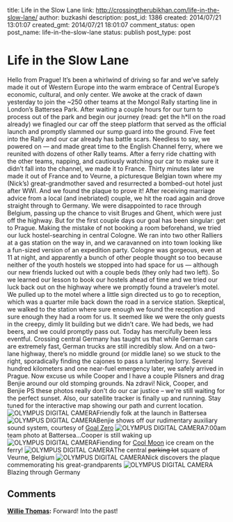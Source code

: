 title: Life in the Slow Lane
link: http://crossingtherubikhan.com/life-in-the-slow-lane/
author: buzkashi
description: 
post_id: 1386
created: 2014/07/21 13:01:07
created_gmt: 2014/07/21 18:01:07
comment_status: open
post_name: life-in-the-slow-lane
status: publish
post_type: post

# Life in the Slow Lane

Hello from Prague! It’s been a whirlwind of driving so far and we’ve safely made it out of Western Europe into the warm embrace of Central Europe’s economic, cultural, and only center. We awoke at the crack of dawn yesterday to join the ~250 other teams at the Mongol Rally starting line in London’s Battersea Park. After waiting a couple hours for our turn to process out of the park and begin our journey (read: get the h*ll on the road already) we finagled our car off the steep platform that served as the official launch and promptly slammed our sump guard into the ground. Five feet into the Rally and our car already has battle scars. Needless to say, we powered on — and made great time to the English Channel ferry, where we reunited with dozens of other Rally teams. After a ferry ride chatting with the other teams, napping, and cautiously watching our car to make sure it didn’t fall into the channel, we made it to France. Thirty minutes later we made it out of France and to Veurne, a picturesque Belgian town where my (Nick’s) great-grandmother saved and resurrected a bombed-out hotel just after WWI. And we found the plaque to prove it! After receiving marriage advice from a local (and inebriated) couple, we hit the road again and drove straight through to Germany. We were disappointed to race through Belgium, passing up the chance to visit Bruges and Ghent, which were just off the highway. But for the first couple days our goal has been singular: get to Prague. Making the mistake of not booking a room beforehand, we tried our luck hostel-searching in central Cologne. We ran into two other Ralliers at a gas station on the way in, and we caravanned on into town looking like a fun-sized version of an expedition party. Cologne was gorgeous, even at 11 at night, and apparently a bunch of other people thought so too because neither of the youth hostels we stopped into had space for us — although our new friends lucked out with a couple beds (they only had two left). So we learned our lesson to book our hostels ahead of time and we tried our luck back out on the highway where we promptly found a traveler’s motel. We pulled up to the motel where a little sign directed us to go to reception, which was a quarter mile back down the road in a service station. Skeptical, we walked to the station where sure enough we found the reception and sure enough they had a room for us. It seemed like we were the only guests in the creepy, dimly lit building but we didn’t care. We had beds, we had beers, and we could promptly pass out. Today has mercifully been less eventful. Crossing central Germany has taught us that while German cars are extremely fast, German trucks are still incredibly slow. And on a two-lane highway, there’s no middle ground (or middle lane) so we stuck to the right, sporadically finding the cajones to pass a lumbering lorry. Several hundred kilometers and one near-fuel emergency later, we safely arrived in Prague. Now excuse us while Cooper and I have a couple Pilsners and drag Benjie around our old stomping grounds. Na zdravi! Nick, Cooper, and Benjie PS these photos really don't do our car justice – we're still waiting for the perfect sunset. Also, our satellite tracker is finally up and running. Stay tuned for the interactive map showing our path and current location. ![OLYMPUS DIGITAL CAMERA](/wp-content/uploads/2014/07/P71901261-1024x768.jpg)Friendly folk at the launch in Battersea ![OLYMPUS DIGITAL CAMERA](http://crossingtherubikhan.com/wp-content/uploads/2014/07/P7200160-1024x768.jpg)Benjie shows off our rudimentary auxiliary sound system, courtesy of [Goal Zero](http://goalzero.com) ![OLYMPUS DIGITAL CAMERA](http://crossingtherubikhan.com/wp-content/uploads/2014/07/P7200156-1024x768.jpg)7:00am team photo at Battersea...Cooper is still waking up ![OLYMPUS DIGITAL CAMERA](http://crossingtherubikhan.com/wp-content/uploads/2014/07/P7200166-1024x768.jpg)Fiending for [Cool Moon](http://www.coolmoonicecream.com) ice cream on the ferry! ![OLYMPUS DIGITAL CAMERA](http://crossingtherubikhan.com/wp-content/uploads/2014/07/P7200170-1024x768.jpg)The central <del>parking lot</del> square of Veurne, Belgium ![OLYMPUS DIGITAL CAMERA](http://crossingtherubikhan.com/wp-content/uploads/2014/07/P7200174-1024x768.jpg)Nick discovers the plaque commemorating his great-grandparents ![OLYMPUS DIGITAL CAMERA](http://crossingtherubikhan.com/wp-content/uploads/2014/07/P7200182-1024x768.jpg)Blazing through Germany

## Comments

**[Willie Thomas](#1663 "2014-07-22 10:44:39"):** Forward! Into the past!

